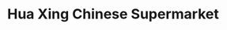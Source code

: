 ---
title: "Hua Xing Chinese Supermarket"
url: /edinburgh/hua-xing-chinese-supermarket/
shop: convenience
---